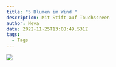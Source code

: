 ```yaml
---
title: "5 Blumen im Wind "
description: Mit Stift auf Touchscreen
author: Neva
date: 2022-11-25T13:08:49.531Z
tags:
  - Tags
---
```

![](/static/img/neva.png)